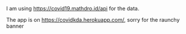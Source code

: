 I am using https://covid19.mathdro.id/api for the data.

The app is on https://covidkda.herokuapp.com/, sorry for the raunchy banner
